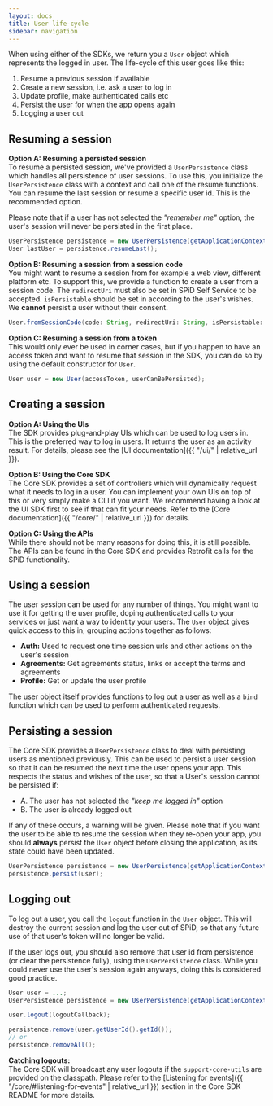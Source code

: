 ```yaml
---
layout: docs
title: User life-cycle
sidebar: navigation
---
```

When using either of the SDKs, we return you a `User` object which represents the logged in user. The life-cycle of this user goes like this:

1. Resume a previous session if available
2. Create a new session, i.e. ask a user to log in 
3. Update profile, make authenticated calls etc
4. Persist the user for when the app opens again
5. Logging a user out

## Resuming a session

**Option A: Resuming a persisted session**<br />
To resume a persisted session, we've provided a `UserPersistence` class which handles all persistence of user sessions. To use this, you initialize the `UserPersistence` class with a context and call one of the resume functions. You can resume the last session or resume a specific user id. This is the recommended option.

Please note that if a user has not selected the _"remember me"_ option, the user's session will never be persisted in the first place.

```java
UserPersistence persistence = new UserPersistence(getApplicationContext());
User lastUser = persistence.resumeLast();
```

**Option B: Resuming a session from a session code**<br />
You might want to resume a session from for example a web view, different platform etc. To support this, we provide a function to create a user from a session code. The `redirectUri` must also be set in SPiD Self Service to be accepted. `isPersistable` should be set in according to the user's wishes. We **cannot** persist a user without their consent.

```java
User.fromSessionCode(code: String, redirectUri: String, isPersistable: Boolean, callback: IdentityCallbackData<User>)
```

**Option C: Resuming a session from a token**<br />
This would only ever be used in corner cases, but if you happen to have an access token and want to resume that session in the SDK, you can do so by using the default constructor for `User`.

```java
User user = new User(accessToken, userCanBePersisted);
```

## Creating a session
**Option A: Using the UIs**<br />
The SDK provides plug-and-play UIs which can be used to log users in. This is the preferred way to log in users. It returns the user as an activity result. For details, please see the [UI documentation]({{ "/ui/" | relative_url }}).

**Option B: Using the Core SDK**<br />
The Core SDK provides a set of controllers which will dynamically request what it needs to log in a user. You can implement your own UIs on top of this or very simply make a CLI if you want. We recommend having a look at the UI SDK first to see if that can fit your needs. Refer to the [Core documentation]({{ "/core/" | relative_url }}) for details.

**Option C: Using the APIs**<br />
While there should not be many reasons for doing this, it is still possible. The APIs can be found in the Core SDK and provides Retrofit calls for the SPiD functionality.


## Using a session
The user session can be used for any number of things. You might want to use it for getting the user profile, doping authenticated calls to your services or just want a way to identity your users. The `User` object gives quick access to this in, grouping actions together as follows:

- **Auth:** Used to request one time session urls and other actions on the user's session
- **Agreements:** Get agreements status, links or accept the terms and agreements
- **Profile:** Get or update the user profile

The user object itself provides functions to log out a user as well as a `bind` function which can be used to perform authenticated requests.


## Persisting a session
The Core SDK provides a `UserPersistence` class to deal with persisting users as mentioned previously. This can be used to persist a user session so that it can be resumed the next time the user opens your app. This respects the status and wishes of the user, so that a User's session cannot be persisted if:
- A. The user has not selected the *"keep me logged in"* option
- B. The user is already logged out

If any of these occurs, a warning will be given. Please note that if you want the user to be able to resume the session when they re-open your app, you should **always** persist the `User` object before closing the application, as its state could have been updated.

```java
UserPersistence persistence = new UserPersistence(getApplicationContext());
persistence.persist(user);
```

## Logging out
To log out a user, you call the `logout` function in the `User` object. This will destroy the current session and log the user out of SPiD, so that any future use of that user's token will no longer be valid.

If the user logs out, you should also remove that user id from persistence (or clear the persistence fully), using the `UserPersistence` class. While you could never use the user's session again anyways, doing this is considered good practice. 

```java
User user = ...;
UserPersistence persistence = new UserPersistence(getApplicationContext());

user.logout(logoutCallback);

persistence.remove(user.getUserId().getId());
// or
persistence.removeAll();
```

**Catching logouts:**<br />
The Core SDK will broadcast any user logouts if the `support-core-utils` are provided on the classpath. Please refer to the [Listening for events]({{ "/core/#listening-for-events" | relative_url }}) section in the Core SDK README for more details.